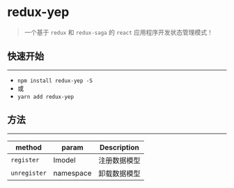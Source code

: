 # redux-yep

> 一个基于 `redux` 和 `redux-saga` 的 `react` 应用程序开发状态管理模式！

## 快速开始

****

- `npm install redux-yep -S`
- 或
- `yarn add redux-yep`

## 方法

****

| method       | param     | Description  |
| ------------ | --------- | ------------ |
| `register`   | Imodel    | 注册数据模型 |
| `unregister` | namespace | 卸载数据模型 |

